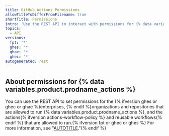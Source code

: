 ```yaml
---
title: GitHub Actions Permissions
allowTitleToDifferFromFilename: true
shortTitle: Permissions
intro: 'Use the REST API to interact with permissions for {% data variables.product.prodname_actions %}.'
topics:
  - API
versions:
  fpt: '*'
  ghes: '*'
  ghae: '*'
  ghec: '*'
autogenerated: rest
---
```


## About permissions for {% data variables.product.prodname_actions %}

You can use the REST API to set permissions for the {% ifversion ghes or ghec or ghae %}enterprises, {% endif %}organizations and repositories that are allowed to run {% data variables.product.prodname_actions %}, and the actions{% ifversion actions-workflow-policy %} and reusable workflows{% endif %} that are allowed to run.{% ifversion fpt or ghec or ghes %} For more information, see "[AUTOTITLE](/actions/learn-github-actions/usage-limits-billing-and-administration#disabling-or-limiting-github-actions-for-your-repository-or-organization)."{% endif %}


<!-- Content after this section is automatically generated -->

